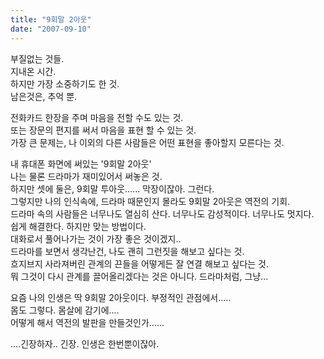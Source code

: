 ```yaml
---
title: "9회말 2아웃"
date: "2007-09-10"
---
```


부질없는 것들.  
지내온 시간.  
하지만 가장 소중하기도 한 것.  
남은것은, 추억 뿐.  
  
전화카드 한장을 주며 마음을 전할 수도 있는 것.  
또는 장문의 편지를 써서 마음을 표현 할 수 있는 것.  
가장 큰 문제는, 나 이외의 다른 사람들은 어떤 표현을 좋아할지 모른다는 것.  
  
내 휴대폰 화면에 써있는 '9회말 2아웃'  
나는 물론 드라마가 재미있어서 써놓은 것.  
하지만 셋에 둘은, 9회말 투아웃...... 막장이잖아. 그런다.  
그렇지만 나의 인식속에, 드라마 때문인지 몰라도 9회말 2아웃은 역전의 기회.  
드라마 속의 사람들은 너무나도 열심히 산다. 너무나도 감성적이다. 너무나도 멋지다.  
쉽게 해결한다. 하지만 맞는 방법이다.  
대화로서 풀어나가는 것이 가장 좋은 것이겠지..  
드라마를 보면서 생각난건, 나도 괜히 그런짓을 해보고 싶다는 것.  
흐지브지 사라져버린 관계의 끈들을 어떻게든 잘 연결 해보고 싶다는 것.  
뭐 그것이 다시 관계를 끌어올리겠다는 것은 아니다. 드라마처럼, 그냥...  
  
요즘 나의 인생은 딱 9회말 2아웃이다. 부정적인 관점에서.....  
몸도 그렇다. 몸살에 감기에....  
어떻게 해서 역전의 발판을 만들것인가......  
  
  
....긴장하자.. 긴장. 인생은 한번뿐이잖아.
